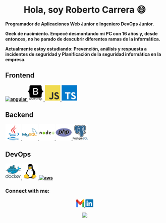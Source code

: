 <h1 align="center">Hola, soy Roberto Carrera 😄</h1>
<p><strong>Programador de Aplicaciones Web Junior<strong> e <strong>Ingeniero DevOps Junior</strong>.</p>
<p><strong>Geek</strong> de nacimiento. Empecé desmontando mi PC con 16 años y, desde entonces, no he parado de descubrir diferentes ramas de la informática. </p>
<p>Actualmente estoy estudiando: Prevención, análisis y respuesta a incidentes de seguridad y Planificación de la seguridad informática en la empresa.</p>
<h2>Frontend</h2>
<p> 
  <a href="https://angular.io" target="_blank" rel="noreferrer"> 
    <img src="https://angular.io/assets/images/logos/angular/angular.svg" alt="angular" width="50" height="50"/> 
  </a> 
  <a href="https://getbootstrap.com" target="_blank" rel="noreferrer"> 
      <img src="https://raw.githubusercontent.com/devicons/devicon/master/icons/bootstrap/bootstrap-plain-wordmark.svg" alt="bootstrap" width="50" height="50"/> 
  </a> 
  <a href="https://developer.mozilla.org/en-US/docs/Web/JavaScript" target="_blank" rel="noreferrer"> 
      <img src="https://raw.githubusercontent.com/devicons/devicon/master/icons/javascript/javascript-original.svg" alt="javascript" width="50" height="50"/> 
  </a> 
  <a href="https://www.typescriptlang.org/" target="_blank" rel="noreferrer"> 
      <img src="https://raw.githubusercontent.com/devicons/devicon/master/icons/typescript/typescript-original.svg" alt="typescript" width="50" height="50"/> 
  </a> 
</p>
<h2>Backend</h2>
<p> 
  <a href="https://www.java.com" target="_blank" rel="noreferrer"> 
      <img src="https://raw.githubusercontent.com/devicons/devicon/master/icons/java/java-original.svg" alt="java" width="50" height="50"/> 
  </a> 
  <a href="https://www.mysql.com/" target="_blank" rel="noreferrer"> 
      <img src="https://raw.githubusercontent.com/devicons/devicon/master/icons/mysql/mysql-original-wordmark.svg" alt="mysql" width="50" height="50"/> 
  </a> 
  <a href="https://nodejs.org" target="_blank" rel="noreferrer"> 
      <img src="https://raw.githubusercontent.com/devicons/devicon/master/icons/nodejs/nodejs-original-wordmark.svg" alt="nodejs" width="50" height="50"/> 
  </a> 
  <a href="https://www.php.net" target="_blank" rel="noreferrer"> 
      <img src="https://raw.githubusercontent.com/devicons/devicon/master/icons/php/php-original.svg" alt="php" width="50" height="50"/> 
  </a> 
  <a href="https://www.postgresql.org" target="_blank" rel="noreferrer"> 
      <img src="https://raw.githubusercontent.com/devicons/devicon/master/icons/postgresql/postgresql-original-wordmark.svg" alt="postgresql" width="50" height="50"/> 
  </a> 
</p>
<h2>DevOps</h2>
<p> 
  <a href="https://www.docker.com/" target="_blank" rel="noreferrer"> 
      <img src="https://raw.githubusercontent.com/devicons/devicon/master/icons/docker/docker-original-wordmark.svg" alt="docker" width="50" height="50"/> 
  </a>
  <a href="https://www.linux.org/" target="_blank" rel="noreferrer"> 
      <img src="https://raw.githubusercontent.com/devicons/devicon/master/icons/linux/linux-original.svg" alt="linux" width="50" height="50"/> 
  </a> 
  <a href="https://aws.amazon.com/es/" target="_blank" rel="noreferrer"> 
      <img src="https://a0.awsstatic.com/libra-css/images/logos/aws_smile-header-desktop-en-white_59x35.png" alt="aws" width="59" height="35"/> 
  </a> 
</p>
<h3 align="left">Connect with me:</h3>
<p align="center">
  <a href="mailto:robertocarrera933@gmail.com">
    <img src="/logo_gmail_50.png" alt="logo_gmail"/>
  </a>
    <a href="[mailto:robertocarrera933@gmail.com](https://www.linkedin.com/in/roberto-carrera-santa-maria/)">
    <img src="/linkedin_logo_50.png" alt="logo_linkedin"/>
  </a>
</p>

<p align="center">
  <a href="https://github.com/ryo-ma/github-profile-trophy">
    <img src="https://github-profile-trophy.vercel.app/?username=RobertoCarrera"/>
  </a>
</p>
